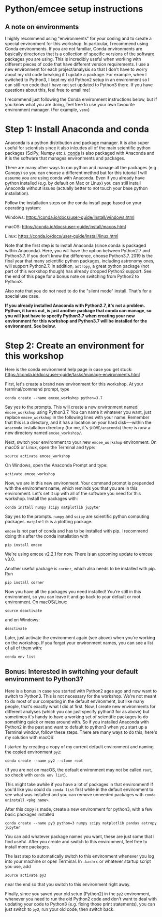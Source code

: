 # Python/emcee setup instructions

## A note on environments

I highly recommend using "environments" for your coding and to create a special environment for this workshop. In particular, I recommend using Conda environments. If you are not familiar, Conda environments are basically directories that is a collection of specific versions of the software packages you are using. This is incredibly useful when working with different pieces of code that have different version requirements. I use a new environment for each project/analysis so that I don't have to worry about my old code breaking if I update a package. For example, when I switched to Python3, I kept my old Python2 setup in an environment so I can still run code that I have not yet updated to Python3 there. If you have questions about this, feel free to email me!

I recommend just following the Conda environment instructions below, but if you know what you are doing, feel free to use your own favourite environment manager. (For example, `venv`)

# Step 1: Install Anaconda and conda

Anaconda is a python distribution and package manager. It is also super useful for scientists since it also inlcudes all of the main scientific python packages (SciPy, Numpy etc.). [conda](https://conda.io/docs/index.html) is also packaged with Anaconda and it is the software that manages environments and packages. 

There are many other ways to run python and manage all the packages (e.g. Canopy) so you can choose a different method but for this tutorial I will assume you are using conda with Anaconda. Even if you already have python installed (e.g. by default on Mac or Linux) you can still install Anaconda without issues (actually better to not touch your base python installation).

Follow the installation steps on the conda install page based on your operating system:

Windows: https://conda.io/docs/user-guide/install/windows.html

macOS: https://conda.io/docs/user-guide/install/macos.html

Linux: https://conda.io/docs/user-guide/install/linux.html

Note that the first step is to install Anaconda (since conda is packaged within Anaconda). Here, you will have the option between Python2.7 and Python3.7. If you don't know the difference, choose Python3.7. 2019 is the final year that many scientific python packages, including astronomy ones, will support Python2.7. In addition, `astropy`, a great python package (not part of this workshop though) has already dropped Python2 support. See the end of this page for a bonus note on switching from Python2 to Python3.

Also note that you do not need to do the "silent mode" install. That's for a special use case.

**If you already installed Anaconda with Python2.7, it's not a problem. Python, it turns out, is just another package that conda can manage, so you will just have to specify Python3.7 when creating your new environment for this workshop and Python3.7 will be installed for the environment. See below.**

# Step 2: Create an environment for this workshop

Here is the conda environment help page in case you get stuck: https://conda.io/docs/user-guide/tasks/manage-environments.html

First, let's create a brand new environment for this workshop. At your terminal/command prompt, type
```
conda create --name emcee_workshop python=3.7
```
Say yes to the prompts. This will create a new environment named `emcee_workshop` using Python3.7. You can name it whatever you want, just replace `emcee_workshop` in the following lines with your name. Remember that this is a directory, and it has a location on your hard disk---within the `anaconda` installation directory (for me, it's `$HOME/anaconda`) there is now a new directory named `emcee_workshop/`.

Next, switch your environment to your new `emcee_workshop` environment. On macOS or Linux, open the Terminal and type:
```
source activate emcee_workshop
```
On Windows, open the Anaconda Prompt and type:
```
activate emcee_workshop
```

Now, we are in this new environment. Your command prompt is prepended with the environment name, which reminds you that you are in this environment. Let's set it up with all of the software you need for this workshop. Install the packages with:
```
conda install numpy scipy matplotlib jupyter
```
Say yes to the prompts. `numpy` and `scipy` are scientific python computing packages. `matplotlib` is a plotting package.

`emcee` is not part of conda and has to be installed with pip. I recommend doing this after the conda installation with
```
pip install emcee
```
We're using emcee v2.2.1 for now. There is an upcoming update to emcee v3.0.

Another useful package is `corner`, which also needs to be installed with pip. Run
```
pip install corner
```

Now you have all the packages you need installed! You're still in this environment, so you can leave it and go back to your default or root environment. On macOS/Linux:
```
source deactivate
```
and on Windows:
```
deactivate
```

Later, just activate the environment again (see above) when you're working on the workshop. If you forget your environment names, you can see a list of all of them with:
```
conda env list
```

## Bonus: Interested in switching your default environment to Python3?

Here is a bonus in case you started with Python2 ages ago and now want to switch to Python3. This is not necessary for the workshop. We're not meant to do most of our computing in the default environment, but like many people, that's exactly what I did at first. Now, I create new environments for different analyses (which you can just specify python3 for as above) but sometimes it's handy to have a working set of scientific packages to do something quick or mess around with. So if you installed Anaconda with Python2 in the past and want to default to python3 when you start up a Terminal window, follow these steps. There are many ways to do this, here's my solution with macOS:

I started by creating a copy of my current default environment and naming the copied environment `py2`:
```
conda create --name py2 --clone root
```
(If you are not on macOS, the default environment may not be called `root`, so check with `conda env list`).

This might take awhile if you have a lot of packages in that environment! If you'd like you could do `conda list` first while in the default environment to see what was installed and you can remove unneeded packages with `conda uninstall <pkg name>`.

After this copy is made, create a new environment for python3, with a few basic packages installed
```
conda create --name py3 python=3 numpy scipy matplotlib pandas astropy jupyter
```
You can add whatever package names you want, these are just some that I find useful. After you create and switch to this environment, feel free to install more packages.

The last step to automatically switch to this environment whenever you log into your machine or open Terminal. In `.bashrc` or whatever startup script you use, add
```
source activate py3
```
near the end so that you switch to this environment right away. 

Finally, since you saved your old setup (Python2) in the `py2` environment, whenever you need to run the old Python2 code and don't want to deal with updating your code to Python3 (e.g. fixing those print statements), you can just switch to `py2`, run your old code, then switch back.
